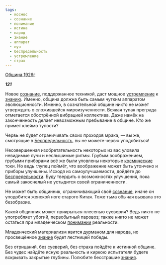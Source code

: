 ```yaml
---
tags:
  - космос
  - сознание
  - понимание
  - истина
  - народ
  - знание
  - аппарат
  - луч
  - беспредельность
  - устремление
  - страх
---
```

[Община 1926г](https://127.0.0.1:4002/agni/1926)

___121___

Новое [сознание](../../../tags/#сознание), поддержанное техникой, даст мощное [устремление](../../../tags/#устремление) к [знанию](../../../tags/#знание). Именно, община должна быть самым чутким аппаратом эволюционности. Именно, в сознательной общине никто не может утверждать о сложившейся мироизученности. Всякая тупая преграда отметается обострённой вибрацией коллектива. Даже намёк на законченность делает невозможным пребывание в общине. Кто же примет клеймо тупости?   

Червь не будет ограничивать своих проходов мрака, — вы же, смотрящие в [Беспредельность](../../../tags/#беспредельность), вы не можете червю уподобиться!   

Несовершенная изобретательность некоторых из вас уловила невидимые лучи и неслышимые ритмы. Грубым воображением, грубыми приборами всё же были уловлены некоторые [космические](../../../tags/#космос) токи. Но ведь глупец поймёт, что воображение может быть утончено и приборы улучшены. Исходя из самоулучшаемости, дойдёте до [Беспредельности](../../../tags/#беспредельность). Буду твердить о возможностях улучшения, пока самый закоснелый не устыдится своей ограниченности.   

Не может быть общинник, ограничивающий своё [сознание](../../../tags/#сознание), иначе он уподобится женской ноге старого Китая. Тоже тьма обычая вызвала это безобразие.   

Какой общинник может прикрыться плесенью суеверия? Ведь никто не употребляет убогий, первобытный паровоз; также никто не может остаться при младенческом [понимании](../../../tags/#понимание) реальности.   

Младенческий материализм явится дурманом для народа, но просвещённое [знание](../../../tags/#знание) будет лестницей победы.   

Без отрицаний, без суеверий, без страха пойдёте к истинной общине. Без чудес найдёте ясную реальность и киркою испытателя будете вскрывать закрытые глубины. Полюбите бесстрашие [знания](../../../tags/#знание).   

